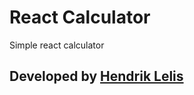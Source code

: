 # React Calculator

Simple react calculator

## Developed by [Hendrik Lelis](http://t04-hendrick.vigion.pt)